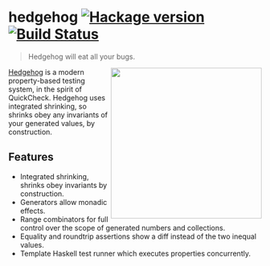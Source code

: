 hedgehog [![Hackage version](https://img.shields.io/hackage/v/hedgehog.svg?style=flat)](http://hackage.haskell.org/package/hedgehog) [![Build Status](https://travis-ci.org/hedgehogqa/haskell-hedgehog.svg?branch=master)](https://travis-ci.org/hedgehogqa/haskell-hedgehog)
========

> Hedgehog will eat all your bugs.

<img src="https://github.com/hedgehogqa/haskell-hedgehog/raw/master/img/hedgehog-logo.png" width="300" align="right"/>

[Hedgehog](http://hedgehog.qa/) is a modern property-based testing
system, in the spirit of QuickCheck. Hedgehog uses integrated shrinking,
so shrinks obey any invariants of your generated values, by construction.

## Features

- Integrated shrinking, shrinks obey invariants by construction.
- Generators allow monadic effects.
- Range combinators for full control over the scope of generated numbers and collections.
- Equality and roundtrip assertions show a diff instead of the two inequal values.
- Template Haskell test runner which executes properties concurrently.
